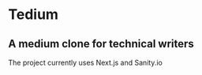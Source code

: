 # Tedium

## A medium clone for technical writers

The project currently uses Next.js and Sanity.io
